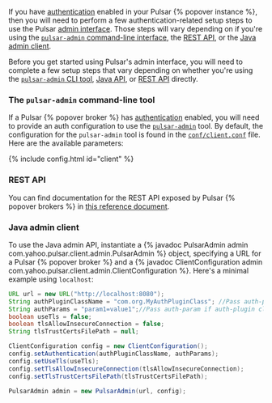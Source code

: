 If you have [authentication](../../admin/Authz#authentication-providers) enabled in your Pulsar {% popover instance %}, then you will need to perform a few authentication-related setup steps to use the Pulsar [admin interface](../../admin/AdminInterface). Those steps will vary depending on if you're using the [`pulsar-admin` command-line interface](#the-pulsar-admin-command-line-tool), the [REST API](#rest-api), or the [Java admin client](#java-admin-client).

Before you get started using Pulsar's admin interface, you will need to complete a few setup steps that vary depending on whether you're using the [`pulsar-admin` CLI tool](#pulsar-admin-cli-tool), [Java API](#java-api), or [REST API](#rest-api) directly.

### The `pulsar-admin` command-line tool

If a Pulsar {% popover broker %} has [authentication](../../admin/Authz#authentication-providers) enabled, you will need to provide an auth configuration to use the [`pulsar-admin`](../../reference/CliTools#pulsar-admin) tool. By default, the configuration for the `pulsar-admin` tool is found in the [`conf/client.conf`](../../reference/Configuration#client) file. Here are the available parameters:

{% include config.html id="client" %}

### REST API

You can find documentation for the REST API exposed by Pulsar {% popover brokers %} in [this reference document](../../reference/RestApi).

### Java admin client

To use the Java admin API, instantiate a {% javadoc PulsarAdmin admin com.yahoo.pulsar.client.admin.PulsarAdmin %} object, specifying a URL for a Pulsar {% popover broker %} and a {% javadoc ClientConfiguration admin com.yahoo.pulsar.client.admin.ClientConfiguration %}. Here's a minimal example using `localhost`:

```java
URL url = new URL("http://localhost:8080");
String authPluginClassName = "com.org.MyAuthPluginClass"; //Pass auth-plugin class fully-qualified name if Pulsar-security enabled
String authParams = "param1=value1";//Pass auth-param if auth-plugin class requires it
boolean useTls = false;
boolean tlsAllowInsecureConnection = false;
String tlsTrustCertsFilePath = null;

ClientConfiguration config = new ClientConfiguration();
config.setAuthentication(authPluginClassName, authParams);
config.setUseTls(useTls);
config.setTlsAllowInsecureConnection(tlsAllowInsecureConnection);
config.setTlsTrustCertsFilePath(tlsTrustCertsFilePath);

PulsarAdmin admin = new PulsarAdmin(url, config);
```
